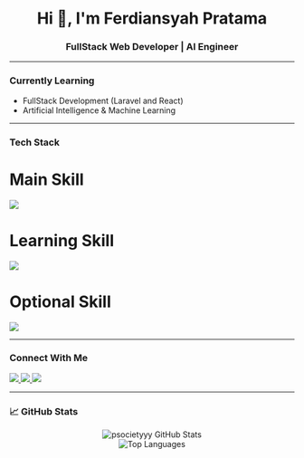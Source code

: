 <h1 align="center">Hi 👋, I'm Ferdiansyah Pratama</h1>
<h3 align="center">FullStack Web Developer | AI Engineer</h3>

<p align="center">
<!-- I love working with AI models, optimizing algorithms, and discovering how artificial intelligence can create impactful real-world solutions.  
I'm currently diving deeper into backend development and machine learning, while actively contributing to open-source projects.  
I also enjoy building robust and scalable web applications using Laravel, combining clean architecture with modern backend practices.
 -->
</p>

---

### Currently Learning
- FullStack Development (Laravel and React)
- Artificial Intelligence & Machine Learning
---

### Tech Stack
<p align="center">
<h1>Main Skill</h1>
<img src="https://skillicons.dev/icons?i=php,js,react,laravel,mysql,tailwind" />
  
  <br>
 <h1>Learning Skill</h1>
  <img src="https://skillicons.dev/icons?i=python,pytorch,tensorflow" />
  <br>
 <h1>Optional Skill</h1>
  <img src="https://skillicons.dev/icons?i=git,linux,bash" />
</p>

---

### Connect With Me
<p align="left">
  <a href="https://instagram.com/ferdiansyah_p69" target="_blank">
    <img src="https://img.shields.io/badge/Instagram-%23E4405F.svg?&style=for-the-badge&logo=instagram&logoColor=white"/>
  </a>
  <a href="mailto:psocietyyy@gmail.com">
    <img src="https://img.shields.io/badge/Gmail-D14836.svg?&style=for-the-badge&logo=gmail&logoColor=white"/>
  </a>
  <a href="https://ferdiansyah-portofolio.netlify.app" target="_blank">
    <img src="https://img.shields.io/badge/Portfolio-%23000000.svg?&style=for-the-badge&logo=vercel&logoColor=white"/>
  </a>
</p>

---

### 📈 GitHub Stats
<p align="center">
  <img src="https://github-readme-stats.vercel.app/api?username=psocietyyy&show_icons=true&theme=tokyonight" alt="psocietyyy GitHub Stats" />
  <br>
  <img src="https://github-readme-stats.vercel.app/api/top-langs/?username=psocietyyy&layout=compact&theme=tokyonight" alt="Top Languages" />
</p>


